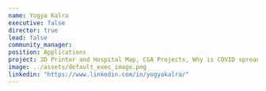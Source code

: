 ```yaml
---
name: Yogya Kalra
executive: false
director: true
lead: false
community_manager:   
position: Applications
project: 3D Printer and Hospital Map, CGA Projects, Why is COVID spreading faster?
image: ../assets/default_exec_image.png
linkedin: "https://www.linkedin.com/in/yogyakalra/"
---
```

